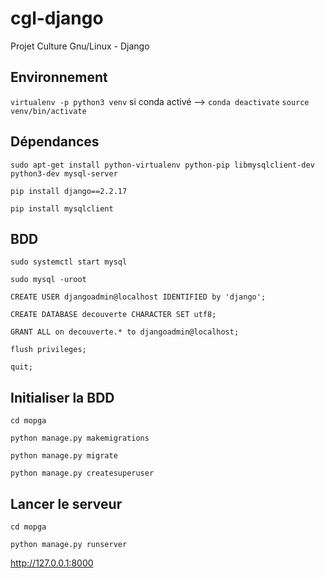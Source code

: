 # cgl-django
Projet Culture Gnu/Linux - Django

## Environnement
`virtualenv -p python3 venv`
si conda activé --> `conda deactivate`
`source venv/bin/activate`

## Dépendances
`sudo apt-get install python-virtualenv python-pip libmysqlclient-dev python3-dev mysql-server`

`pip install django==2.2.17`

`pip install mysqlclient`

## BDD
`sudo systemctl start mysql`

`sudo mysql -uroot`

`CREATE USER djangoadmin@localhost IDENTIFIED by 'django';`

`CREATE DATABASE decouverte CHARACTER SET utf8;`

`GRANT ALL on decouverte.* to djangoadmin@localhost;`

`flush privileges;`

`quit;`

## Initialiser la BDD
`cd mopga`

`python manage.py makemigrations`

`python manage.py migrate`

`python manage.py createsuperuser`


## Lancer le serveur
`cd mopga`

`python manage.py runserver`

http://127.0.0.1:8000
